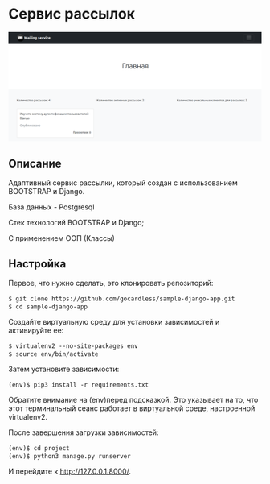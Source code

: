 # Сервис рассылок

![img.png](img.png)

## Описание

Адаптивный сервис рассылки, который создан с использованием BOOTSTRAP и Django.

База данных - Postgresql

Стек технологий BOOTSTRAP и Django;

С применением ООП (Классы)

## Настройка

Первое, что нужно сделать, это клонировать репозиторий:

    $ git clone https://github.com/gocardless/sample-django-app.git
    $ cd sample-django-app

Создайте виртуальную среду для установки зависимостей и активируйте ее:

    $ virtualenv2 --no-site-packages env
    $ source env/bin/activate

Затем установите зависимости:

    (env)$ pip3 install -r requirements.txt

Обратите внимание на (env)перед подсказкой. Это указывает на то, что этот терминальный сеанс работает в виртуальной среде, настроенной virtualenv2.

После завершения загрузки зависимостей:

    (env)$ cd project
    (env)$ python3 manage.py runserver

И перейдите к http://127.0.0.1:8000/.

